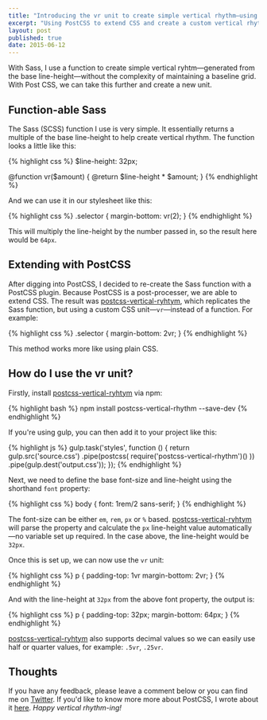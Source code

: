 ```yaml
---
title: "Introducing the vr unit to create simple vertical rhythm—using PostCSS"
excerpt: "Using PostCSS to extend CSS and create a custom vertical rhythm unit"
layout: post
published: true
date: 2015-06-12
---
```



<p class="lead">With Sass, I use a function to create simple vertical ryhtm—generated from the base line-height—without the complexity of maintaining a baseline grid. With Post CSS, we can take this further and create a new unit.</p>

## Function-able Sass
The Sass (SCSS) function I use is very simple. It essentially returns a multiple of the base line-height to help create vertical rhythm. The function looks a little like this:

{% highlight css %}
$line-height: 32px;

@function vr($amount) {
  @return $line-height * $amount;
}
{% endhighlight %}

And we can use it in our stylesheet like this:

{% highlight css %}
.selector { margin-bottom: vr(2); }
{% endhighlight %}

This will multiply the line-height by the number passed in, so the result here would be `64px`.

## Extending with PostCSS
After digging into PostCSS, I decided to re-create the Sass function with a PostCSS plugin. Because PostCSS is a post-processer, we are able to extend CSS. The result was [postcss-vertical-ryhtym](https://github.com/markgoodyear/postcss-vertical-rhythm/), which replicates the Sass function, but using a custom CSS unit—`vr`—instead of a function. For example:

{% highlight css %}
.selector { margin-bottom: 2vr; }
{% endhighlight %}

This method works more like using plain CSS.

## How do I use the vr unit?

Firstly, install [postcss-vertical-ryhtym](https://github.com/markgoodyear/postcss-vertical-rhythm/) via npm:

{% highlight bash %}
npm install postcss-vertical-rhythm --save-dev
{% endhighlight %}

If you're using gulp, you can then add it to your project like this:

{% highlight js %}
gulp.task('styles', function () {
  return gulp.src('source.css')
    .pipe(postcss(
      require('postcss-vertical-rhythm')()
    ))
    .pipe(gulp.dest('output.css'));
});
{% endhighlight %}

Next, we need to define the base font-size and line-height using the shorthand `font` property:

{% highlight css %}
body {
  font: 1rem/2 sans-serif;
}
{% endhighlight %}

The font-size can be either `em`, `rem`, `px` or `%` based. [postcss-vertical-ryhtym](https://github.com/markgoodyear/postcss-vertical-rhythm/) will parse the property and calculate the `px` line-height value automatically—no variable set up required. In the case above, the line-height would be `32px`.

Once this is set up, we can now use the `vr` unit:

{% highlight css %}
p {
  padding-top: 1vr
  margin-bottom: 2vr;
}
{% endhighlight %}

And with the line-height at `32px` from the above font property, the output is:

{% highlight css %}
p {
  padding-top: 32px;
  margin-bottom: 64px;
}
{% endhighlight %}

[postcss-vertical-ryhtym](https://github.com/markgoodyear/postcss-vertical-rhythm/) also supports decimal values so we can easily use half or quarter values, for example: `.5vr`, `.25vr`.

## Thoughts
If you have any feedback, please leave a comment below or you can find me on [Twitter](https://twitter.com/markgdyr). If you'd like to know more more about PostCSS, I wrote about it <a class="external-link" href="http://bigbitecreative.com/a-look-into-writing-future-css-with-postcss-cssnext/">here</a>. _Happy vertical rhythm-ing!_
